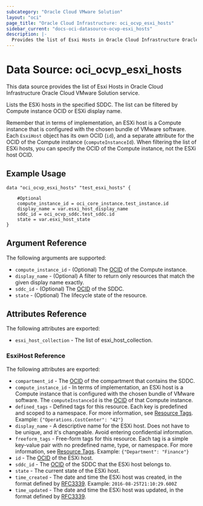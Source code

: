 ```yaml
---
subcategory: "Oracle Cloud VMware Solution"
layout: "oci"
page_title: "Oracle Cloud Infrastructure: oci_ocvp_esxi_hosts"
sidebar_current: "docs-oci-datasource-ocvp-esxi_hosts"
description: |-
  Provides the list of Esxi Hosts in Oracle Cloud Infrastructure Oracle Cloud VMware Solution service
---
```


# Data Source: oci_ocvp_esxi_hosts
This data source provides the list of Esxi Hosts in Oracle Cloud Infrastructure Oracle Cloud VMware Solution service.

Lists the ESXi hosts in the specified SDDC. The list can be filtered
by Compute instance OCID or ESXi display name.

Remember that in terms of implementation, an ESXi host is a Compute instance that
is configured with the chosen bundle of VMware software. Each `EsxiHost`
object has its own OCID (`id`), and a separate attribute for the OCID of
the Compute instance (`computeInstanceId`). When filtering the list of
ESXi hosts, you can specify the OCID of the Compute instance, not the
ESXi host OCID.


## Example Usage

```hcl
data "oci_ocvp_esxi_hosts" "test_esxi_hosts" {

	#Optional
	compute_instance_id = oci_core_instance.test_instance.id
	display_name = var.esxi_host_display_name
	sddc_id = oci_ocvp_sddc.test_sddc.id
	state = var.esxi_host_state
}
```

## Argument Reference

The following arguments are supported:

* `compute_instance_id` - (Optional) The [OCID](https://docs.cloud.oracle.com/iaas/Content/General/Concepts/identifiers.htm) of the Compute instance. 
* `display_name` - (Optional) A filter to return only resources that match the given display name exactly.
* `sddc_id` - (Optional) The [OCID](https://docs.cloud.oracle.com/iaas/Content/General/Concepts/identifiers.htm) of the SDDC. 
* `state` - (Optional) The lifecycle state of the resource.


## Attributes Reference

The following attributes are exported:

* `esxi_host_collection` - The list of esxi_host_collection.

### EsxiHost Reference

The following attributes are exported:

* `compartment_id` - The [OCID](https://docs.cloud.oracle.com/iaas/Content/General/Concepts/identifiers.htm) of the compartment that contains the SDDC. 
* `compute_instance_id` - In terms of implementation, an ESXi host is a Compute instance that is configured with the chosen bundle of VMware software. The `computeInstanceId` is the [OCID](https://docs.cloud.oracle.com/iaas/Content/General/Concepts/identifiers.htm) of that Compute instance. 
* `defined_tags` - Defined tags for this resource. Each key is predefined and scoped to a namespace. For more information, see [Resource Tags](https://docs.cloud.oracle.com/iaas/Content/General/Concepts/resourcetags.htm).  Example: `{"Operations.CostCenter": "42"}` 
* `display_name` - A descriptive name for the ESXi host. Does not have to be unique, and it's changeable. Avoid entering confidential information. 
* `freeform_tags` - Free-form tags for this resource. Each tag is a simple key-value pair with no predefined name, type, or namespace. For more information, see [Resource Tags](https://docs.cloud.oracle.com/iaas/Content/General/Concepts/resourcetags.htm).  Example: `{"Department": "Finance"}` 
* `id` - The [OCID](https://docs.cloud.oracle.com/iaas/Content/General/Concepts/identifiers.htm) of the ESXi host. 
* `sddc_id` - The [OCID](https://docs.cloud.oracle.com/iaas/Content/General/Concepts/identifiers.htm) of the SDDC that the ESXi host belongs to. 
* `state` - The current state of the ESXi host.
* `time_created` - The date and time the ESXi host was created, in the format defined by [RFC3339](https://tools.ietf.org/html/rfc3339).  Example: `2016-08-25T21:10:29.600Z` 
* `time_updated` - The date and time the ESXi host was updated, in the format defined by [RFC3339](https://tools.ietf.org/html/rfc3339). 

